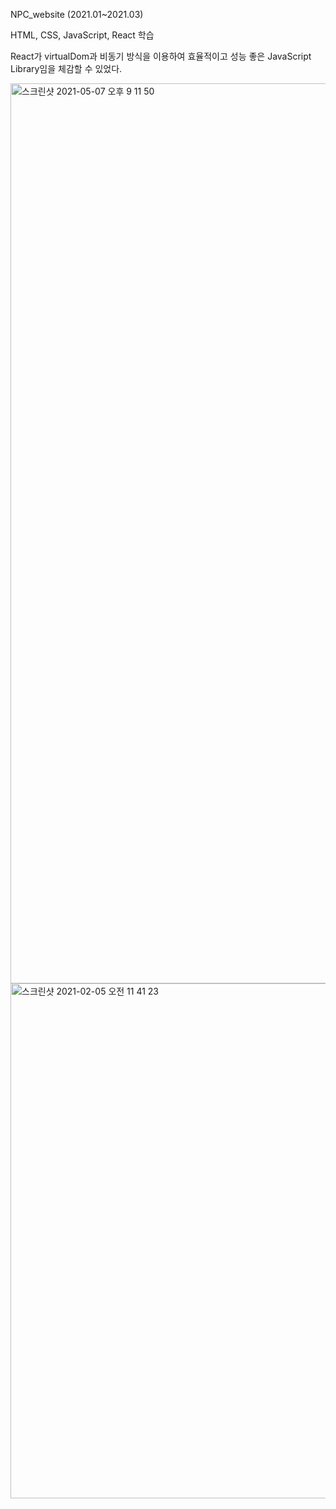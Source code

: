 NPC_website (2021.01~2021.03)

HTML, CSS, JavaScript, React 학습

React가 virtualDom과 비동기 방식을 이용하여 효율적이고 성능 좋은 JavaScript Library임을 체감할 수 있었다.

<img width="1440" alt="스크린샷 2021-05-07 오후 9 11 50" src="https://user-images.githubusercontent.com/67233988/117448658-f7e7cf80-af79-11eb-9cd0-e6a5e3302428.png">

<img width="824" alt="스크린샷 2021-02-05 오전 11 41 23" src="https://user-images.githubusercontent.com/67233988/117448393-a9d2cc00-af79-11eb-9387-0acc1c000651.png">
